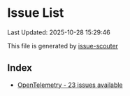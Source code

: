 # Issue List

Last Updated: 2025-10-28 15:29:46

This file is generated by [issue-scouter](https://github.com/ymtdzzz/issue-scouter)

## Index

- [OpenTelemetry - 23 issues available](./issues/OpenTelemetry.md)
